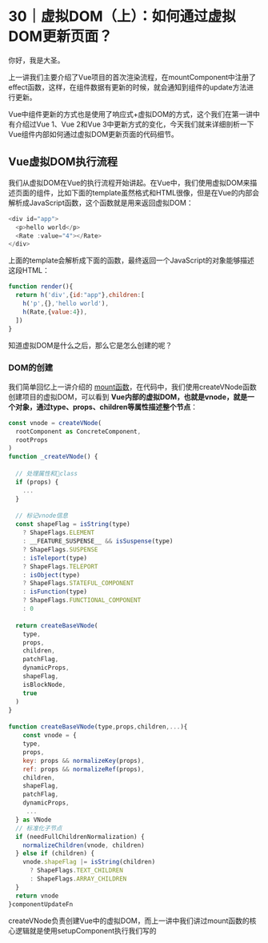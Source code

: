 # 30｜虚拟DOM（上）：如何通过虚拟DOM更新页面？
你好，我是大圣。

上一讲我们主要介绍了Vue项目的首次渲染流程，在mountComponent中注册了effect函数，这样，在组件数据有更新的时候，就会通知到组件的update方法进行更新。

Vue中组件更新的方式也是使用了响应式+虚拟DOM的方式，这个我们在第一讲中有介绍过Vue 1、Vue 2和Vue 3中更新方式的变化，今天我们就来详细剖析一下Vue组件内部如何通过虚拟DOM更新页面的代码细节。

## Vue虚拟DOM执行流程

我们从虚拟DOM在Vue的执行流程开始讲起。在Vue中，我们使用虚拟DOM来描述页面的组件，比如下面的template虽然格式和HTML很像，但是在Vue的内部会解析成JavaScript函数，这个函数就是用来返回虚拟DOM：

```javascript
<div id="app">
  <p>hello world</p>
  <Rate :value="4"></Rate>
</div>

```

上面的template会解析成下面的函数，最终返回一个JavaScript的对象能够描述这段HTML：

```javascript
function render(){
  return h('div',{id:"app"},children:[
    h('p',{},'hello world'),
    h(Rate,{value:4}),
  ])
}

```

知道虚拟DOM是什么之后，那么它是怎么创建的呢？

### DOM的创建

我们简单回忆上一讲介绍的 [mount函数](https://github.com/vuejs/vue-next/blob/master/packages/runtime-core/src/apiCreateApp.ts#L283)，在代码中，我们使用createVNode函数创建项目的虚拟DOM，可以看到 **Vue内部的虚拟DOM，也就是vnode，就是一个对象，通过type、props、children等属性描述整个节点**：

```javascript
const vnode = createVNode(
  rootComponent as ConcreteComponent,
  rootProps
)
function _createVNode() {

  // 处理属性和class
  if (props) {
    ...
  }

  // 标记vnode信息
  const shapeFlag = isString(type)
    ? ShapeFlags.ELEMENT
    : __FEATURE_SUSPENSE__ && isSuspense(type)
    ? ShapeFlags.SUSPENSE
    : isTeleport(type)
    ? ShapeFlags.TELEPORT
    : isObject(type)
    ? ShapeFlags.STATEFUL_COMPONENT
    : isFunction(type)
    ? ShapeFlags.FUNCTIONAL_COMPONENT
    : 0

  return createBaseVNode(
    type,
    props,
    children,
    patchFlag,
    dynamicProps,
    shapeFlag,
    isBlockNode,
    true
  )
}

function createBaseVNode(type,props,children,...){
    const vnode = {
    type,
    props,
    key: props && normalizeKey(props),
    ref: props && normalizeRef(props),
    children,
    shapeFlag,
    patchFlag,
    dynamicProps,
     ...
  } as VNode
  // 标准化子节点
  if (needFullChildrenNormalization) {
    normalizeChildren(vnode, children)
  } else if (children) {
    vnode.shapeFlag |= isString(children)
      ? ShapeFlags.TEXT_CHILDREN
      : ShapeFlags.ARRAY_CHILDREN
  }
  return vnode
}componentUpdateFn

```

createVNode负责创建Vue中的虚拟DOM，而上一讲中我们讲过mount函数的核心逻辑就是使用setupComponent执行我们写的<script setup>，使用setupRenderEffect监听组件的数据变化。所以我们来到setupRenderEffect函数中，去完整地剖析Vue中虚拟DOM的更新逻辑。

我们给组件注册了update方法，这个方法使用effect包裹后，当组件内的ref、reactive包裹的响应式数据变化的时候就会执行update方法，触发组件内部的更新机制。

看下面的代码，在setupRenderEffect内部的componentUpdateFn中，updateComponentPreRenderer更新了属性和slots，并且调用renderComponentRoot函数创建新的子树对象nextTree，然后内部依然是调用patch函数。

可以看到， **Vue源码中的实现首次渲染和更新的逻辑都写在一起，我们在递归的时候如果对一个标签实现更新和渲染，就可以用一个函数实现**。

```javascript
const componentUpdateFn = ()=>{
  if (!instance.isMounted) {
      //首次渲染
      instance,
        parentSuspense,
        isSVG
      )
      。。。
  }else{
    let { next, bu, u, parent, vnode } = instance
    if (next) {
      next.el = vnode.el
      updateComponentPreRender(instance, next, optimized)
    } else {
      next = vnode
    }
    const nextTree = renderComponentRoot(instance)
      patch(
        prevTree,
        nextTree,
        // parent may have changed if it's in a teleport
        hostParentNode(prevTree.el!)!,
        // anchor may have changed if it's in a fragment
        getNextHostNode(prevTree),
        instance,
        parentSuspense,
        isSVG
      )
    }
}

// 注册effect函数
const effect = new ReactiveEffect(
  componentUpdateFn,
  () => queueJob(instance.update),
  instance.scope // track it in component's effect scope
)
const update = (instance.update = effect.run.bind(effect) as S      chedulerJob)
update()

  const updateComponentPreRender = (
    instance: ComponentInternalInstance,
    nextVNode: VNode,
    optimized: boolean
  ) => {
    nextVNode.component = instance
    const prevProps = instance.vnode.props
    instance.vnode = nextVNode
    instance.next = null
    updateProps(instance, nextVNode.props, prevProps, optimized)
    updateSlots(instance, nextVNode.children, optimized)

    pauseTracking()
    // props update may have triggered pre-flush watchers.
    // flush them before the render update.
    flushPreFlushCbs(undefined, instance.update)
    resetTracking()
  }

```

比较关键的就是上面代码中32-39行的 **effect函数，负责注册组件，这个函数也是Vue组件更新的入口函数。**

## patch函数

数据更新之后就会执行patch函数，下图就是patch函数执行的逻辑图：

![](images/471011/22ba20304eef70af5c5a50bb9b601057.jpeg)

在patch函数中，会针对不同的组件类型执行不同的函数，组件我们会执行processComponent，HTML标签我们会执行processElement：

```javascript
  function path(n1, n2, container){
    const { type, shapeFlag } = n2
    switch (type) {
      case Text:
        processText(n1, n2, container)
        break
      // 还有注释，fragment之类的可以处理，这里忽略
      default:
        // 通过shapeFlag判断类型
        if (shapeFlag & ShapeFlags.ELEMENT) {
          processElement(n1, n2, container, anchor)
        } else if (shapeFlag & ShapeFlags.STATEFUL_COMPONENT) {
          processComponent(n1, n2, container)
        }
    }

  }

  function processComponent(n1, n2, container) {
    // 老规矩，么有n1就是mount
    if (!n1) {
      // 初始化 component
      mountComponent(n2, container)
    } else {
      updateComponent(n1, n2, container)
    }
  }

```

由于更新之后不是首次渲染了，patch函数内部会执行updateComponent，看下面的updateComponent函数内部，shouldUpdateComponent会判断组件是否需要更新，实际执行的是instance.update：

```javascript
const instance = (n2.component = n1.component)!
if (shouldUpdateComponent(n1, n2, optimized)) {

  // normal update
  instance.next = n2
  // in case the child component is also queued, remove it to avoid
  // double updating the same child component in the same flush.
  invalidateJob(instance.update)
  // instance.update is the reactive effect.
  instance.update()

} else {
  // no update needed. just copy over properties
  n2.component = n1.component
  n2.el = n1.el
  instance.vnode = n2
}

```

组件的子元素是由HTML标签和组件构成，组件内部的递归处理最终也是对HTML标签的处理，所以，最后组件的更新都会进入到processElement内部的patchElement函数中。

### patchElement函数

在函数patchElement中我们主要就做两件事，更新节点自己的属性和更新子元素。

### 节点自身属性的更新

先看自身属性的更新，这里就能体现出 **Vue 3中性能优化的思想，通过patchFlag可以做到按需更新**：

- 如果标记了FULL\_PROPS，就直接调用patchProps。
- 如果标记了CLASS，说明节点只有class属性是动态的，其他的style等属性都不需要进行判断和DOM操作。

这样就极大的优化了属性操作的性能。

内部执行hostPatchProp进行实际的DOM操作，你还记得上一讲中hostPatchProp是从nodeOps中定义的吗，其他动态属性STYLE、TEXT等等也都是一样的逻辑。Vue 3的虚拟DOM真正做到了按需更新，这也是相比于React的一个优势。

```javascript
  const patchElement = (
    n1: VNode,
    n2: VNode,
    parentComponent: ComponentInternalInstance | null,
    parentSuspense: SuspenseBoundary | null,
    isSVG: boolean,
    slotScopeIds: string[] | null,
    optimized: boolean
  ) => {
    const el = (n2.el = n1.el!)
    let { patchFlag, dynamicChildren, dirs } = n2
    patchFlag |= n1.patchFlag & PatchFlags.FULL_PROPS

    const oldProps = n1.props || EMPTY_OBJ
    const newProps = n2.props || EMPTY_OBJ

    // full diff
    patchChildren(
      n1,
      n2,
      el,
      null,
      parentComponent,
      parentSuspense,
      areChildrenSVG,
      slotScopeIds,
      false
    )

    if (patchFlag > 0) {

      if (patchFlag & PatchFlags.FULL_PROPS) {
        patchProps(
          el,
          n2,
          oldProps,
          newProps,
          parentComponent,
          parentSuspense,
          isSVG
        )
      } else {
        // class是动态的
        if (patchFlag & PatchFlags.CLASS) {
          if (oldProps.class !== newProps.class) {
            hostPatchProp(el, 'class', null, newProps.class, isSVG)
          }
        }

        // style样式是动态的
        if (patchFlag & PatchFlags.STYLE) {
          hostPatchProp(el, 'style', oldProps.style, newProps.style, isSVG)
        }

        // 属性需要diff
        if (patchFlag & PatchFlags.PROPS) {
          //
          const propsToUpdate = n2.dynamicProps!
          for (let i = 0; i < propsToUpdate.length; i++) {
            const key = propsToUpdate[i]
            const prev = oldProps[key]
            const next = newProps[key]
            // #1471 force patch value
            if (next !== prev || key === 'value') {
              hostPatchProp(
                el,
                key,
                prev,
                next,
                isSVG,
                n1.children as VNode[],
                parentComponent,
                parentSuspense,
                unmountChildren
              )
            }
          }
        }
      }
      //文本是动态的
      if (patchFlag & PatchFlags.TEXT) {
        if (n1.children !== n2.children) {
          hostSetElementText(el, n2.children as string)
        }
      }
    }
  }

```

### 子元素的更新

而子元素的更新是patchChildren 函数负责的，这个函数也是虚拟DOM中难度最高的一个函数，搞懂它还需要我们下一讲中介绍的算法知识，今天我们就先理解它主要的实现思路。

**首先我们把子元素分成了文本、数组和空三个状态，新老子元素分别是这三种状态的一个，构成了不同的执行逻辑**。这样patchChildren内部大致有五种情况需要处理：

- 如果新的子元素是空， 老的子元素不为空，直接卸载unmount即可。
- 如果新的子元素不为空，老的子元素是空，直接创建加载即可。
- 如果新的子元素是文本，老的子元素如果是数组就需要全部unmount，是文本的话就需要执行hostSetElementText。
- 如果新的子元素是数组，比如是使用v-for渲染出来的列表，老的子元素如果是空或者文本，直接unmout后，渲染新的数组即可。

最复杂的情况就是新的子元素和老的子元素都是数组。

最朴实无华的思路就是把老的子元素全部unmount，新的子元素全部mount，这样虽然可以实现功能，但是没法复用已经存在的DOM元素，比如我们只是在数组中间新增了一个数据，全部DOM都销毁就有点太可惜了。

**所以，我们需要判断出可以复用的DOM元素，如果一个虚拟DOM没有改动或者属性变了，不需要完全销毁重建，而是更新一下属性，最大化减少DOM的操作**，这个任务就会交给patchKeyedChildren函数去完成。

patchKeyedChildren函数，做的事情就是尽可能高效地把老的子元素更新成新的子元素，如何高效复用老的子元素中的DOM元素是patchKeyedChildren函数的难点：

```javascript
  const patchChildren: PatchChildrenFn = (
    n1,
    n2,
    container,
    anchor,
    parentComponent,
    parentSuspense,
    isSVG,
    slotScopeIds,
    optimized = false
  ) => {
    const c1 = n1 && n1.children
    const prevShapeFlag = n1 ? n1.shapeFlag : 0
    const c2 = n2.children

    const { patchFlag, shapeFlag } = n2
    // fast path
    if (patchFlag > 0) {
      if (patchFlag & PatchFlags.KEYED_FRAGMENT) {
        // this could be either fully-keyed or mixed (some keyed some not)
        // presence of patchFlag means children are guaranteed to be arrays
        patchKeyedChildren(
          c1 as VNode[],
          c2 as VNodeArrayChildren,
          container,
          anchor,
          parentComponent,
          parentSuspense,
          isSVG,
          slotScopeIds,
          optimized
        )
        return
      } else if (patchFlag & PatchFlags.UNKEYED_FRAGMENT) {
        // unkeyed
        patchUnkeyedChildren(
          c1 as VNode[],
          c2 as VNodeArrayChildren,
          container,
          anchor,
          parentComponent,
          parentSuspense,
          isSVG,
          slotScopeIds,
          optimized
        )
        return
      }
    }

    // children has 3 possibilities: text, array or no children.
    if (shapeFlag & ShapeFlags.TEXT_CHILDREN) {
      // text children fast path
      if (prevShapeFlag & ShapeFlags.ARRAY_CHILDREN) {
        unmountChildren(c1 as VNode[], parentComponent, parentSuspense)
      }
      if (c2 !== c1) {
        hostSetElementText(container, c2 as string)
      }
    } else {
      if (prevShapeFlag & ShapeFlags.ARRAY_CHILDREN) {
        // prev children was array
        if (shapeFlag & ShapeFlags.ARRAY_CHILDREN) {
          // two arrays, cannot assume anything, do full diff
          patchKeyedChildren(
            c1 as VNode[],
            c2 as VNodeArrayChildren,
            container,
            anchor,
            parentComponent,
            parentSuspense,
            isSVG,
            slotScopeIds,
            optimized
          )
        } else {
          // no new children, just unmount old
          unmountChildren(c1 as VNode[], parentComponent, parentSuspense, true)
        }
      } else {
        // prev children was text OR null
        // new children is array OR null
        if (prevShapeFlag & ShapeFlags.TEXT_CHILDREN) {
          hostSetElementText(container, '')
        }
        // mount new if array
        if (shapeFlag & ShapeFlags.ARRAY_CHILDREN) {
          mountChildren(
            c2 as VNodeArrayChildren,
            container,
            anchor,
            parentComponent,
            parentSuspense,
            isSVG,
            slotScopeIds,
            optimized
          )
        }
      }
    }
  }

```

上面的代码执行逻辑如下图所示，根据flags判断子元素的类型后，执行不同的操作函数：

![](images/471011/916797a1c1c4b375bf41b2a6321239dd.jpeg)

### patchChildren

最后就剩下patchChildren的实现了，这也是各类虚拟DOM框架中最难实现的函数，我们需要实现 **一个高效的更新算法，能够使用尽可能少的更新次数，来实现从老的子元素到新的子元素的更新**。

举个例子，类似体育课站队的时候，大家一开始站一排，但是顺序是乱的，我们需要尽快把队伍按照个头左低右高排列。

在React中，这种场景的处理逻辑是先进行循环，使用的是单侧插入的算法，我们在排队的时候挨个对比，如果你站我右边，并且个头比我高一点，说明咱俩的相对位置和最终队伍的位置是一致的，暂时不需要变化，如果你比我个头矮，就需要去我左边找到一个正确的位置插队进去。

由于都只向单侧插入，最后我们就会把所有的节点移动到正确的位置之上，这就是React15框架内虚拟节点diff的逻辑，初步实现了DOM的复用；而Vue 2借鉴了snabbdom的算法，在此基础上做了第一层双端对比的优化。

首先Web场景之下对一个数组元素的操作，很少有直接全部替换的， **比如我们操作一个表格，大概率是更关心表格某一行的一个字段、新增一行、删除一行，或者是对表格某个字段进行排序，所以我们可以从纯算法的场景之中加入实际应用的场景**。

如果我们只是在表格里新增一行，那么可以不要一开始就开始循环，而是可以先进行节点的预判。

比如，在下面的例子中，新的节点就是在老的节点中新增和删除了几个元素，我们在循环之前，先进行头部元素的判断。在这个例子里，可以预判出头部元素的a、b、c、d是一样的节点，说明节点不需要重新创建，我们只需要进行属性的更新，然后进行队尾元素的预判，可以判断出g和元素也是一样的：

```javascript
a b c d e f g h
a b c d i f j g h

```

这样我们虚拟DOM diff的逻辑就变成了下面的结构, 现在只需要比较ef和ifg的区别：

```javascript
(a b c d) e f (g h)
(a b c) d) i f j (g h)

```

相比于之前的对比场景，我们需要遍历的运算量就大大减小了。

而且，有很多场景比如新增一行或者删除一行的简单场景，预判完毕之后，新老元素有一个处于没有元素的状态，我们就可以直接执行mount或者unmout完成对比的全过程，不需要再进行复杂的遍历：

```javascript
(a b c d)
(a b c d) e

(a b c) d
(a b c

```

双端对比的原理大致就是这样。最后双端对比之后的执行逻辑这一部分需要一些算法知识，我们下一讲会详细介绍，这里你只需要掌握大概的思路。

想让一个队伍尽快按照个头排好序，如果能够计算出，在队伍中，个头从低到高依次递增的最多的队列，让这些人站在原地不动，其余人穿插到他们中间，就可以最大化减少人员的移动，这就是一个最长递增子序列的算法问题，我们下一讲详细剖析。

## 总结

今天的内容就讲完了，来总结一下吧，我们学习了Vue中的更新逻辑。现在Vue执行逻辑全景图变成了下面的样子，新增了组件更新的逻辑：

![](images/471011/654ab0a0e9834ab72e16bee6bb79b95f.jpeg)

Vue响应式驱动了组件之间的数据通信机制，数据更新之后，组件会执行intance.update方法，update方法内部执行patch方法进行新老子树的diff计算。

在更新函数中，主要做了两件事，pathProps更新节点自身的属性，这里面使用了pathFlags做到了按需更新；patchChildren执行子元素的更新。其中patch函数内部会只对节点内部的动态属性做更新，这种按需更新的机制是Vue性能优秀的一个原因。

函数内部针对新老子元素不同的状态，执行不同的逻辑。根据子元素是否为空或者数组，以及新元素是否为空或者数组，分别执行对应的删除或者mount逻辑，其中最复杂的就是新的子元素和老的子元素都是数组。

为了最大化减少DOM操作，patchKeyedChildren使用了最长递增子序列来实现，并且相比于React的虚拟DOM diff，新增了双端的预先判断+最长递增子序列算法来实现，这也是Vue性能比较优秀的另外一个原因。

## 思考题

最后再留一个思考题，从虚拟DOM更新的角度，为什么我们在写v-for循环的时候，都要建议使用key属性呢？欢迎在评论区留下你的答案，也欢迎你把这一讲分享给你的同事和朋友们，我们下一讲再见。